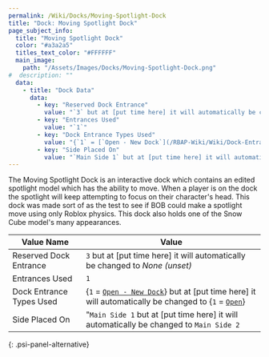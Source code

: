 ```yaml
---
permalink: /Wiki/Docks/Moving-Spotlight-Dock
title: "Dock: Moving Spotlight Dock"
page_subject_info:
  title: "Moving Spotlight Dock"
  color: "#a3a2a5"
  titles_text_color: "#FFFFFF"
  main_image:
    path: "/Assets/Images/Docks/Moving-Spotlight-Dock.png"
#  description: ""
  data:
    - title: "Dock Data"
      data:
        - key: "Reserved Dock Entrance"
          value: "`3` but at [put time here] it will automatically be changed to *None (unset)*"
        - key: "Entrances Used"
          value: "`1`"
        - key: "Dock Entrance Types Used"
          value: "{`1` = [`Open - New Dock`](/RBAP-Wiki/Wiki/Dock-Entrance-Types/Open-New-Dock)} but at [put time here] it will automatically be changed to {`1` = [`Open`](/RBAP-Wiki/Wiki/Dock-Entrance-Types/Open)}"
        - key: "Side Placed On"
          value: "`Main Side 1` but at [put time here] it will automatically be changed to `Main Side 2`"
---
```


The Moving Spotlight Dock is an interactive dock which contains an edited spotlight model which has the ability to move. When a player is on the dock the spotlight will keep attempting to focus on their character's head. This dock was made sort of as the test to see if BOB could make a spotlight move using only Roblox physics. This dock also holds one of the Snow Cube model's many appearances.

| Value Name               | Value |
|-|-|
| Reserved Dock Entrance   | `3` but at [put time here] it will automatically be changed to *None (unset)* |
| Entrances Used           | `1` |
| Dock Entrance Types Used | {`1` = [`Open - New Dock`](/RBAP-Wiki/Wiki/Dock-Entrance-Types/Open-New-Dock)} but at [put time here] it will automatically be changed to {`1` = [`Open`](/RBAP-Wiki/Wiki/Dock-Entrance-Types/Open)} |
| Side Placed On           | "`Main Side 1` but at [put time here] it will automatically be changed to `Main Side 2` |
{: .psi-panel-alternative}

<img class="dock-image" src="/RBAP-Wiki/Assets/Images/Docks/Moving-Spotlight-Dock.png" alt="">